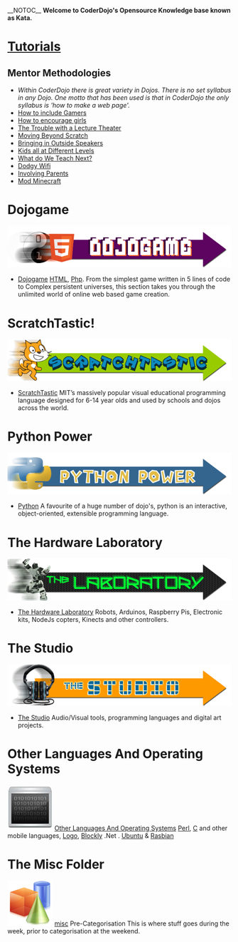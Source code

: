 \_\_NOTOC\_\_ **Welcome to CoderDojo's Opensource Knowledge base known
as Kata.**

# [Tutorials](Tutorials.md)

## Mentor Methodologies

  - *Within CoderDojo there is great variety in Dojos. There is no set
    syllabus in any Dojo. One motto that has been used is that in
    CoderDojo the only syllabus is 'how to make a web page'.*
  - [How to include Gamers](How_to_include_Gamers.md)
  - [How to encourage girls](How_to_encourage_girls.md)
  - [The Trouble with a Lecture
    Theater](The_Trouble_with_a_Lecture_Theater.md)
  - [Moving Beyond Scratch](Moving_Beyond_Scratch.md)
  - [Bringing in Outside
    Speakers](Bringing_in_Outside_Speakers.md)
  - [Kids all at Different
    Levels](Kids_all_at_Different_Levels.md)
  - [What do We Teach Next?](What_do_We_Teach_Next?.md)
  - [Dodgy Wifi](Dodgy_Wifi.md)
  - [Involving Parents](Involving_Parents.md)
  - [Mod Minecraft](Mod_Minecraft.md)

# Dojogame

![Kata\_banners\_dojogame.png](../files/img/Kata_banners_dojogame.png
"Kata_banners_dojogame.png")

  -   
    [Dojogame](Dojogame.md)
    [HTML](HTML.md),
    [Php](Php.md). From the simplest
    game written in 5 lines of code to Complex persistent universes,
    this section takes you through the unlimited world of online web
    based game creation.

# ScratchTastic\!

![Kata\_banners\_scratch.png](../files/img/Kata_banners_scratch.png
"Kata_banners_scratch.png")

  -   
    [ScratchTastic](ScratchTastic.md)
    MIT’s massively popular visual educational programming language
    designed for 6-14 year olds and used by schools and dojos across the
    world.

# Python Power

![kata\_banners\_python.png](../files/img/kata_banners_python.png
"kata_banners_python.png")

  -   
    [Python](Python.md)
    A favourite of a huge number of dojo's, python is an interactive,
    object-oriented, extensible programming language.

# The Hardware Laboratory

![Kata\_banners\_laboratory.png](../files/img/Kata_banners_laboratory.png
"Kata_banners_laboratory.png")

  -   
    [The Hardware Laboratory](The_Hardware_Laboratory.md)
    Robots, Arduinos, Raspberry Pis, Electronic kits, NodeJs copters,
    Kinects and other controllers.

# The Studio

![Kata\_banners\_studio.png](../files/img/Kata_banners_studio.png
"Kata_banners_studio.png")

  -   
    [The Studio](The_Studio.md)
    Audio/Visual tools, programming languages and digital art projects.

# Other Languages And Operating Systems

![Icon-code.jpg](../files/img/Icon-code.jpg "Icon-code.jpg") [Other Languages And
Operating Systems](Other_Languages_And_Operating_Systems.md)
[Perl](Perl.md),
[C](C.md)
and other mobile languages, [Logo](Logo.md),
[Blockly](Blockly.md) .Net .
[Ubuntu](Ubuntu.md) &
[Rasbian](Rasbian.md)

# The Misc Folder

![Icon-misc.png](../files/img/Icon-misc.png "Icon-misc.png") [misc](misc.md)
Pre-Categorisation This is where stuff goes during the week, prior to
categorisation at the weekend.
